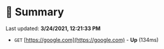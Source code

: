 # 📖 Summary
Last updated: **3/24/2021, 12:21:33 PM**

- `GET` [https://google.com](https://google.com) - **Up** (134ms)
